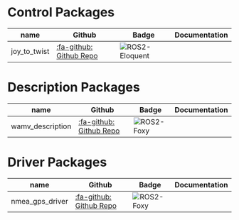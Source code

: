 # Control Packages

|  name  |  Github  |  Badge   | Documentation  |
| ---- | ---- | ---- | ---- |
|  joy_to_twist  | [:fa-github: Github Repo](https://github.com/OUXT-Polaris/joy_to_twist) |  ![ROS2-Eloquent](https://github.com/OUXT-Polaris/joy_to_twist/workflows/ROS2-Eloquent/badge.svg)  |    |


# Description Packages
|  name  |  Github  |  Badge   | Documentation  |
| ---- | ---- | ---- | ---- |
| wamv_description | [:fa-github: Github Repo](https://github.com/OUXT-Polaris/wamv_description) | ![ROS2-Foxy](https://github.com/OUXT-Polaris/wamv_description/workflows/ROS2-Foxy/badge.svg) |    |

# Driver Packages
|  name  |  Github  |  Badge   | Documentation  |
| ---- | ---- | ---- | ---- |
| nmea_gps_driver | [:fa-github: Github Repo](https://github.com/OUXT-Polaris/nmea_gps_driver) | ![ROS2-Foxy](https://github.com/OUXT-Polaris/nmea_gps_driver/workflows/ROS2-Foxy/badge.svg) |  |